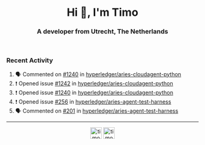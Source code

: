 <h1 align="center">Hi 👋, I'm Timo</h1>
<h3 align="center">A developer from Utrecht, The Netherlands</h3>
<br/>
<!-- https://github.com/rahuldkjain/github-profile-readme-generator --!>

<!--  <p align="left"><img src="https://github-readme-stats.vercel.app/api?username=timoglastra&show_icons=true&count_private=true&" alt="timoglastra" /></p> --!>

<!--
Github language stats
<p align="left"><img src="https://github-readme-stats.vercel.app/api/top-langs/?username=timoglastra&layout=compact" alt="timoglastra" /><p>
-->

<!-- Codestats language stats -->
<!-- <p align="left"><img src="https://codestats-readme.vercel.app/api/top-langs/?username=timoglastra&layout=compact&language_count=12" alt="timoglastra" /><p>    --!>
  
<h3>Recent Activity</h3>

<!--START_SECTION:activity-->
1. 🗣 Commented on [#1240](https://github.com/hyperledger/aries-cloudagent-python/issues/1240) in [hyperledger/aries-cloudagent-python](https://github.com/hyperledger/aries-cloudagent-python)
2. ❗️ Opened issue [#1242](https://github.com/hyperledger/aries-cloudagent-python/issues/1242) in [hyperledger/aries-cloudagent-python](https://github.com/hyperledger/aries-cloudagent-python)
3. ❗️ Opened issue [#1240](https://github.com/hyperledger/aries-cloudagent-python/issues/1240) in [hyperledger/aries-cloudagent-python](https://github.com/hyperledger/aries-cloudagent-python)
4. ❗️ Opened issue [#256](https://github.com/hyperledger/aries-agent-test-harness/issues/256) in [hyperledger/aries-agent-test-harness](https://github.com/hyperledger/aries-agent-test-harness)
5. 🗣 Commented on [#201](https://github.com/hyperledger/aries-agent-test-harness/issues/201) in [hyperledger/aries-agent-test-harness](https://github.com/hyperledger/aries-agent-test-harness)
<!--END_SECTION:activity-->

---

<p align="center">
<a href="https://twitter.com/timoglastra" target="blank"><img align="center" src="https://cdn.jsdelivr.net/npm/simple-icons@3.0.1/icons/twitter.svg" alt="timoglastra" height="30" width="30" /></a>
<a href="https://linkedin.com/in/timoglastra" target="blank"><img align="center" src="https://cdn.jsdelivr.net/npm/simple-icons@3.0.1/icons/linkedin.svg" alt="timoglastra" height="30" width="30" /></a>
</p>



